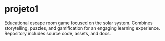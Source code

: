 # projeto1
Educational escape room game focused on the solar system. Combines storytelling, puzzles, and gamification for an engaging learning experience. Repository includes source code, assets, and docs.
